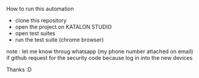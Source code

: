 How to run this automation
- clone this repository
- open the project on KATALON STUDIO
- open test suites
- run the test suite (chrome browser)

note : let me know throug whatsapp (my phone number attached on email) if github request for the security code because log in into the new devices

Thanks :D
